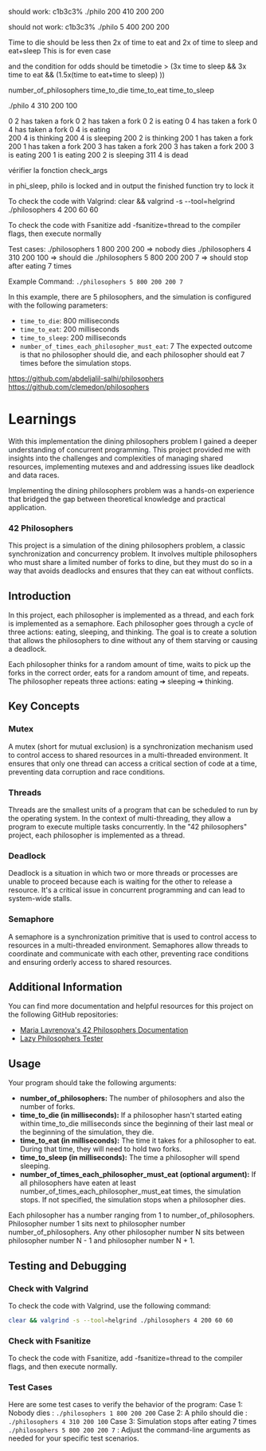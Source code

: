 

should work:
c1b3c3% ./philo 200 410 200 200

should not work:
c1b3c3% ./philo 5 400 200 200  


Time to die should be less then
2x of time to eat and 2x of time to sleep and eat+sleep
This is for even case


and the condition for odds should be
timetodie > (3x time to sleep && 3x time to eat && (1.5x(time to eat+time to sleep) ))




number_of_philosophers    time_to_die    time_to_eat    time_to_sleep

 ./philo 4 310 200 100

0 2 has taken a fork
0 2 has taken a fork
0 2 is eating
0 4 has taken a fork
0 4 has taken a fork
0 4 is eating        
200 4 is thinking
200 4 is sleeping
200 2 is thinking
200 1 has taken a fork
200 1 has taken a fork
200 3 has taken a fork
200 3 has taken a fork
200 3 is eating
200 1 is eating
200 2 is sleeping
311 4 is dead


vérifier la fonction check_args

in phi_sleep, philo is locked and in output the finished function try to lock it




To check the code with Valgrind:
clear && valgrind -s --tool=helgrind ./philosophers 4 200 60 60

To check the code with Fsanitize
add -fsanitize=thread to the compiler flags, then execute normally

Test cases:
./philosophers 1 800 200 200 => nobody dies
./philosophers 4 310 200 100 => should die
./philosophers 5 800 200 200 7 => should stop after eating 7 times


Example Command:
`./philosophers 5 800 200 200 7`

In this example, there are 5 philosophers, and the simulation is configured with the following parameters:
- `time_to_die`: 800 milliseconds
- `time_to_eat`: 200 milliseconds
- `time_to_sleep`: 200 milliseconds
- `number_of_times_each_philosopher_must_eat`: 7
The expected outcome is that no philosopher should die, and each philosopher should eat 7 times before the simulation stops.



https://github.com/abdeljalil-salhi/philosophers
https://github.com/clemedon/philosophers



# Learnings

With this implementation the dining philosophers problem I gained a deeper understanding of concurrent programming. This project provided me with insights into the challenges and complexities of managing shared resources, implementing mutexes and and addressing issues like deadlock and data races.

Implementing the dining philosophers problem was a hands-on experience that bridged the gap between theoretical knowledge and practical application.


### 42 Philosophers

This project is a simulation of the dining philosophers problem, a classic synchronization and concurrency problem. It involves multiple philosophers who must share a limited number of forks to dine, but they must do so in a way that avoids deadlocks and ensures that they can eat without conflicts.

## Introduction

In this project, each philosopher is implemented as a thread, and each fork is implemented as a semaphore. Each philosopher goes through a cycle of three actions: eating, sleeping, and thinking. The goal is to create a solution that allows the philosophers to dine without any of them starving or causing a deadlock.

Each philosopher thinks for a random amount of time, waits to pick up the forks in the correct order, eats for a random amount of time, and repeats. The philosopher repeats three actions: eating ➔ sleeping ➔ thinking.

## Key Concepts

### Mutex

A mutex (short for mutual exclusion) is a synchronization mechanism used to control access to shared resources in a multi-threaded environment. It ensures that only one thread can access a critical section of code at a time, preventing data corruption and race conditions.

### Threads

Threads are the smallest units of a program that can be scheduled to run by the operating system. In the context of multi-threading, they allow a program to execute multiple tasks concurrently. In the "42 philosophers" project, each philosopher is implemented as a thread.

### Deadlock

Deadlock is a situation in which two or more threads or processes are unable to proceed because each is waiting for the other to release a resource. It's a critical issue in concurrent programming and can lead to system-wide stalls.

### Semaphore

A semaphore is a synchronization primitive that is used to control access to resources in a multi-threaded environment. Semaphores allow threads to coordinate and communicate with each other, preventing race conditions and ensuring orderly access to shared resources.

## Additional Information

You can find more documentation and helpful resources for this project on the following GitHub repositories:

- [Maria Lavrenova's 42 Philosophers Documentation](https://github.com/lavrenovamaria/42-philosophers)
- [Lazy Philosophers Tester](https://github.com/MichelleJiam/LazyPhilosophersTester)

## Usage

Your program should take the following arguments:

- **number_of_philosophers:** The number of philosophers and also the number of forks.
- **time_to_die (in milliseconds):** If a philosopher hasn't started eating within time_to_die milliseconds since the beginning of their last meal or the beginning of the simulation, they die.
- **time_to_eat (in milliseconds):** The time it takes for a philosopher to eat. During that time, they will need to hold two forks.
- **time_to_sleep (in milliseconds):** The time a philosopher will spend sleeping.
- **number_of_times_each_philosopher_must_eat (optional argument):** If all philosophers have eaten at least number_of_times_each_philosopher_must_eat times, the simulation stops. If not specified, the simulation stops when a philosopher dies.

Each philosopher has a number ranging from 1 to number_of_philosophers. Philosopher number 1 sits next to philosopher number number_of_philosophers. Any other philosopher number N sits between philosopher number N - 1 and philosopher number N + 1.


## Testing and Debugging

### Check with Valgrind

To check the code with Valgrind, use the following command:
```bash
clear && valgrind -s --tool=helgrind ./philosophers 4 200 60 60
```
### Check with Fsanitize
To check the code with Fsanitize, add -fsanitize=thread to the compiler flags, and then execute normally.

### Test Cases
Here are some test cases to verify the behavior of the program:
Case 1: Nobody dies : 
`./philosophers 1 800 200 200`
Case 2: A philo should die :
`./philosophers 4 310 200 100`
Case 3: Simulation stops after eating 7 times
`./philosophers 5 800 200 200 7` :
Adjust the command-line arguments as needed for your specific test scenarios.
